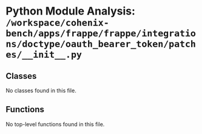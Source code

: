 # Python Module Analysis: `/workspace/cohenix-bench/apps/frappe/frappe/integrations/doctype/oauth_bearer_token/patches/__init__.py`

## Classes

No classes found in this file.


## Functions

No top-level functions found in this file.
